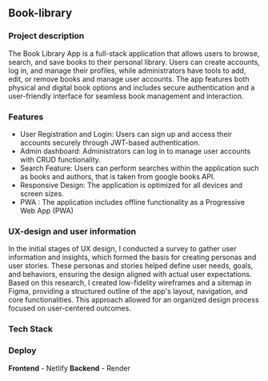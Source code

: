 ## Book-library

### Project description

The Book Library App is a full-stack application that allows users to browse, search, and save books to their personal library. Users can create accounts, log in, and manage their profiles, while administrators have tools to add, edit, or remove books and manage user accounts. The app features both physical and digital book options and includes secure authentication and a user-friendly interface for seamless book management and interaction.

### Features

- User Registration and Login: Users can sign up and access their accounts securely through JWT-based authentication.
- Admin dashboard: Administrators can log in to manage user accounts with CRUD functionality.
- Search Feature: Users can perform searches within the application such as books and authors, that is taken from google books API.
- Responsive Design: The application is optimized for all devices and screen sizes.
- PWA : The application includes offline functionality as a Progressive Web App (PWA)

### UX-design and user information

In the initial stages of UX design, I conducted a survey to gather user information and insights, which formed the basis for creating personas and user stories. These personas and stories helped define user needs, goals, and behaviors, ensuring the design aligned with actual user expectations. Based on this research, I created low-fidelity wireframes and a sitemap in Figma, providing a structured outline of the app's layout, navigation, and core functionalities. This approach allowed for an organized design process focused on user-centered outcomes.

### Tech Stack



### Deploy

**Frontend** - Netlify
**Backend** - Render